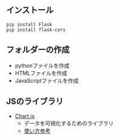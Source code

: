 ## インストール
```
pip install Flask
pip install flask-cors
```

## フォルダーの作成
- pythonファイルを作成
- HTMLファイルを作成
- JavaScriptファイルを作成

## JSのライブラリ
- [Chart.js](https://www.chartjs.org/)
  - データを可視化するためのライブラリ
  - [使い方参考](https://qiita.com/Haruka-Ogawa/items/59facd24f2a8bdb6d369)


